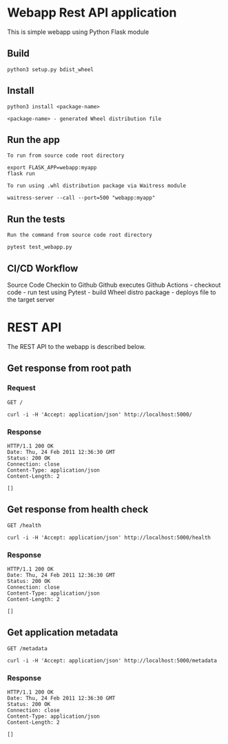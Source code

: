 # Webapp Rest API application

This is simple webapp using Python Flask module


## Build

    python3 setup.py bdist_wheel

## Install

    python3 install <package-name>
    
    <package-name> - generated Wheel distribution file

## Run the app

    To run from source code root directory

    export FLASK_APP=webapp:myapp
    flask run

    To run using .whl distribution package via Waitress module
    
    waitress-server --call --port=500 "webapp:myapp"

## Run the tests

    Run the command from source code root directory
    
    pytest test_webapp.py

## CI/CD Workflow

   Source Code Checkin to Github
   Github executes Github Actions
    - checkout code
    - run test using Pytest
    - build Wheel distro package
    - deploys file to the target server       

# REST API

The REST API to the webapp is described below.

## Get response from root path

### Request

`GET /`

    curl -i -H 'Accept: application/json' http://localhost:5000/

### Response

    HTTP/1.1 200 OK
    Date: Thu, 24 Feb 2011 12:36:30 GMT
    Status: 200 OK
    Connection: close
    Content-Type: application/json
    Content-Length: 2

    []

## Get response from health check

`GET /health`

    curl -i -H 'Accept: application/json' http://localhost:5000/health

### Response

    HTTP/1.1 200 OK
    Date: Thu, 24 Feb 2011 12:36:30 GMT
    Status: 200 OK
    Connection: close
    Content-Type: application/json
    Content-Length: 2

    []

## Get application metadata

`GET /metadata`

    curl -i -H 'Accept: application/json' http://localhost:5000/metadata

### Response

    HTTP/1.1 200 OK
    Date: Thu, 24 Feb 2011 12:36:30 GMT
    Status: 200 OK
    Connection: close
    Content-Type: application/json
    Content-Length: 2

    []
